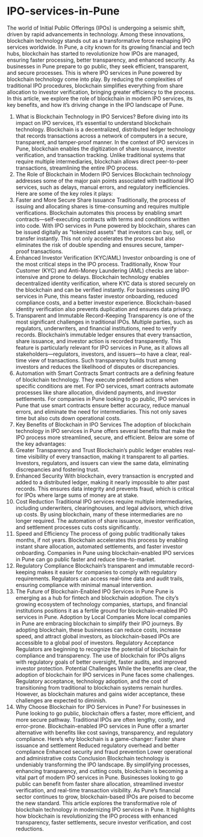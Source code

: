 # IPO-services-in-Pune
The world of Initial Public Offerings (IPOs) is undergoing a seismic shift, driven by rapid advancements in technology. Among these innovations, blockchain technology stands out as a transformative force reshaping IPO services worldwide. In Pune, a city known for its growing financial and tech hubs, blockchain has started to revolutionize how IPOs are managed, ensuring faster processing, better transparency, and enhanced security.
As businesses in Pune prepare to go public, they seek efficient, transparent, and secure processes. This is where IPO services in Pune powered by blockchain technology come into play. By reducing the complexities of traditional IPO procedures, blockchain simplifies everything from share allocation to investor verification, bringing greater efficiency to the process.
In this article, we explore the role of blockchain in modern IPO services, its key benefits, and how it’s driving change in the IPO landscape of Pune.
1. What is Blockchain Technology in IPO Services?
Before diving into its impact on IPO services, it’s essential to understand blockchain technology. Blockchain is a decentralized, distributed ledger technology that records transactions across a network of computers in a secure, transparent, and tamper-proof manner.
In the context of IPO services in Pune, blockchain enables the digitization of share issuance, investor verification, and transaction tracking. Unlike traditional systems that require multiple intermediaries, blockchain allows direct peer-to-peer transactions, streamlining the entire IPO process.
2. The Role of Blockchain in Modern IPO Services
Blockchain technology addresses some of the major pain points associated with traditional IPO services, such as delays, manual errors, and regulatory inefficiencies. Here are some of the key roles it plays:
1. Faster and More Secure Share Issuance
Traditionally, the process of issuing and allocating shares is time-consuming and requires multiple verifications. Blockchain automates this process by enabling smart contracts—self-executing contracts with terms and conditions written into code.
With IPO services in Pune powered by blockchain, shares can be issued digitally as "tokenized assets" that investors can buy, sell, or transfer instantly. This not only accelerates the process but also eliminates the risk of double spending and ensures secure, tamper-proof transactions.
2. Enhanced Investor Verification (KYC/AML)
Investor onboarding is one of the most critical steps in the IPO process. Traditionally, Know Your Customer (KYC) and Anti-Money Laundering (AML) checks are labor-intensive and prone to delays. Blockchain technology enables decentralized identity verification, where KYC data is stored securely on the blockchain and can be verified instantly.
For businesses using IPO services in Pune, this means faster investor onboarding, reduced compliance costs, and a better investor experience. Blockchain-based identity verification also prevents duplication and ensures data privacy.
3. Transparent and Immutable Record-Keeping
Transparency is one of the most significant challenges in traditional IPOs. Multiple parties, such as regulators, underwriters, and financial institutions, need to verify records. Blockchain’s immutable ledger ensures that every transaction, share issuance, and investor action is recorded transparently.
This feature is particularly relevant for IPO services in Pune, as it allows all stakeholders—regulators, investors, and issuers—to have a clear, real-time view of transactions. Such transparency builds trust among investors and reduces the likelihood of disputes or discrepancies.
4. Automation with Smart Contracts
Smart contracts are a defining feature of blockchain technology. They execute predefined actions when specific conditions are met. For IPO services, smart contracts automate processes like share allocation, dividend payments, and investor settlements.
For companies in Pune looking to go public, IPO services in Pune that use smart contracts ensure better accuracy, reduce manual errors, and eliminate the need for intermediaries. This not only saves time but also cuts down operational costs.
3. Key Benefits of Blockchain in IPO Services
The adoption of blockchain technology in IPO services in Pune offers several benefits that make the IPO process more streamlined, secure, and efficient. Below are some of the key advantages:
1. Greater Transparency and Trust
Blockchain’s public ledger enables real-time visibility of every transaction, making it transparent to all parties. Investors, regulators, and issuers can view the same data, eliminating discrepancies and fostering trust.
2. Enhanced Security
With blockchain, every transaction is encrypted and added to a distributed ledger, making it nearly impossible to alter past records. This ensures data integrity and prevents fraud, which is critical for IPOs where large sums of money are at stake.
3. Cost Reduction
Traditional IPO services require multiple intermediaries, including underwriters, clearinghouses, and legal advisors, which drive up costs. By using blockchain, many of these intermediaries are no longer required. The automation of share issuance, investor verification, and settlement processes cuts costs significantly.
4. Speed and Efficiency
The process of going public traditionally takes months, if not years. Blockchain accelerates this process by enabling instant share allocation, automated settlements, and faster investor onboarding. Companies in Pune using blockchain-enabled IPO services in Pune can go public faster and reduce time-to-market.
5. Regulatory Compliance
Blockchain’s transparent and immutable record-keeping makes it easier for companies to comply with regulatory requirements. Regulators can access real-time data and audit trails, ensuring compliance with minimal manual intervention.
4. The Future of Blockchain-Enabled IPO Services in Pune
Pune is emerging as a hub for fintech and blockchain adoption. The city’s growing ecosystem of technology companies, startups, and financial institutions positions it as a fertile ground for blockchain-enabled IPO services in Pune.
Adoption by Local Companies
More local companies in Pune are embracing blockchain to simplify their IPO journeys. By adopting blockchain, these businesses can reduce costs, increase speed, and attract global investors, as blockchain-based IPOs are accessible to a global pool of investors.
Regulatory Acceptance
Regulators are beginning to recognize the potential of blockchain for compliance and transparency. The use of blockchain for IPOs aligns with regulatory goals of better oversight, faster audits, and improved investor protection.
Potential Challenges
While the benefits are clear, the adoption of blockchain for IPO services in Pune faces some challenges. Regulatory acceptance, technology adoption, and the cost of transitioning from traditional to blockchain systems remain hurdles. However, as blockchain matures and gains wider acceptance, these challenges are expected to diminish.
5. Why Choose Blockchain for IPO Services in Pune?
For businesses in Pune looking to go public, blockchain offers a faster, more efficient, and more secure pathway. Traditional IPOs are often lengthy, costly, and error-prone. Blockchain-enabled IPO services in Pune offer a smarter alternative with benefits like cost savings, transparency, and regulatory compliance.
Here’s why blockchain is a game-changer:
Faster share issuance and settlement
Reduced regulatory overhead and better compliance
Enhanced security and fraud prevention
Lower operational and administrative costs
Conclusion
Blockchain technology is undeniably transforming the IPO landscape. By simplifying processes, enhancing transparency, and cutting costs, blockchain is becoming a vital part of modern IPO services in Pune. Businesses looking to go public can benefit from faster share allocation, streamlined investor verification, and real-time transaction visibility. As Pune’s financial sector continues to grow, blockchain-based IPOs are poised to become the new standard.
This article explores the transformative role of blockchain technology in modernizing IPO services in Pune. It highlights how blockchain is revolutionizing the IPO process with enhanced transparency, faster settlements, secure investor verification, and cost reductions. 
